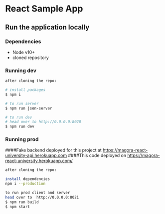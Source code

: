 # React Sample App

## Run the application locally

### Dependencies
- Node v10+
- cloned repository

### Running dev

```bash
after cloning the repo:

# install packages
$ npm i

# to run server
$ npm run json-server

# to run dev 
# head over to http://0.0.0.0:8020
$ npm run dev

```

### Running prod

####Fake backend deployed for this project at https://magora-react-university-api.herokuapp.com
####This code deployed on https://magora-react-university.herokuapp.com/

```bash
after cloning the repo:

install dependencies
npm i --production

to run prod client and server
head over to  http://0.0.0.0:8021
$ npm run build
$ npm start


```

